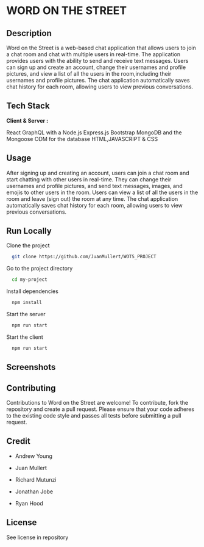# WORD ON THE STREET 
## Description
Word on the Street is a web-based chat application that allows users to join a chat room and chat with multiple users in real-time. 
The application provides users with the ability to send and receive text messages. Users can sign up and create an account,
change their usernames and profile pictures, and view a list of all the users in the room,including their usernames and profile pictures. 
The chat application automatically saves chat history for each room, allowing users to view previous conversations.

## Tech Stack

**Client & Server :** 

React
GraphQL with a Node.js 
Express.js 
Bootstrap
MongoDB and the Mongoose ODM for the database
HTML,JAVASCRIPT & CSS

## Usage

After signing up and creating an account, users can join a chat room and start chatting with other users in real-time. 
They can change their usernames and profile pictures, and send text messages, images, and emojis to other users in the room. 
Users can view a list of all the users in the room and leave (sign out) the room at any time. The chat application automatically saves chat history for each room, allowing users to view previous conversations.
## Run Locally

Clone the project
```bash
  git clone https://github.com/JuanMullert/WOTS_PROJECT
```
Go to the project directory

```bash
  cd my-project
```

Install dependencies

```bash
  npm install
```

Start the server

```bash
  npm run start
```

Start the client 

```bash
  npm run start
```

## Screenshots


## Contributing

Contributions to Word on the Street are welcome! To contribute, fork the repository and create a pull request.
Please ensure that your code adheres to the existing code style and passes all tests before submitting a pull request.

## Credit

- Andrew Young

- Juan Mullert

- Richard Mutunzi

- Jonathan Jobe

- Ryan Hood 

## License 

See license in repository


